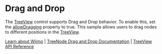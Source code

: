 Drag and Drop
=============

The [TreeView](https://www.grapecity.com/wijmo/api/classes/wijmo_nav.treeview.html) control supports Drag and Drop behavior. To enable this, set the [allowDragging](https://www.grapecity.com/wijmo/api/classes/wijmo_nav.treeview.html#allowdragging) property to true. This sample allows users to drag nodes to different positions in the [TreeView](https://www.grapecity.com/wijmo/api/classes/wijmo_nav.treeview.html).

[Learn about Wijmo](https://www.grapecity.com/wijmo) | [TreeNode Drag and Drop Documentation](https://www.grapecity.com/wijmo/docs/Topics/Nav/TreeView/Nodes/Node-Interaction) | [TreeView API Reference](https://www.grapecity.com/wijmo/api/classes/wijmo_nav.treeview.html)